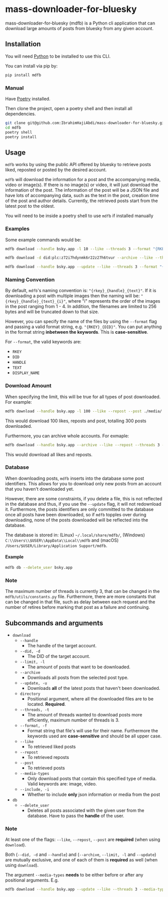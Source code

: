# mass-downloader-for-bluesky

mass-downloader-for-bluesky (mdfb) is a Python cli application that can download large amounts of posts from bluesky from any given account.

## Installation

You will need [Python](https://www.python.org/downloads/) to be installed to use this CLI.

You can install via pip by:
```bash
pip install mdfb
```

### Manual

Have [Poetry](https://python-poetry.org/) installed. 

Then clone the project, open a poetry shell and then install all dependencies.


```bash
git clone git@github.com:IbrahimHajiAbdi/mass-downloader-for-bluesky.git
cd mdfb
poetry shell
poetry install
```

## Usage
``mdfb`` works by using the public API offered by bluesky to retrieve posts liked, reposted or posted by the desired account. 

``mdfb`` will download the information for a post and the accompanying media, video or image(s). If there is no image(s) or video, it will just download the information of the post. The information of the post will be a JSON file and have lots of accompanying data, such as the text in the post, creation time of the post and author details. Currently, the retrieved posts start from the latest post to the oldest.

You will need to be inside a poetry shell to use ``mdfb`` if installed manually

### Examples

Some example commands would be:

```bash
mdfb download --handle bsky.app -l 10 --like --threads 3 --format "{RKEY}_{HANDLE}" ./media/
```

```bash
mdfb download -d did:plc:z72i7hdynmk6r22z27h6tvur --archive --like --threads 3 --format "{DID}_{HANDLE}" ./media/
```

```bash
mdfb download --handle bsky.app --update --like --threads 3 --format "{RKEY}_{HANDLE}" ./media/
```

### Naming Convention
By default, ``mdfb``'s naming convention is: ``"{rkey}_{handle}_{text}"``. If it is downloading a post with multiple images then the naming will be: ``"{rkey}_{handle}_{text}_{i}"``, where "i" represents the order of the images in the post ranging from 1 - 4. In addition, the filenames are limited to 256 bytes and will be truncated down to that size. 

However, you can specify the name of the files by using the ``--format`` flag and passing a valid format string, e.g. ``"{RKEY}_{DID}"``. You can put anything in the format string **inbetween the keywords**. This is **case-sensitive**.

For ``--format``, the valid keywords are:
- ``RKEY`` 
- ``DID`` 
- ``HANDLE`` 
- ``TEXT`` 
- ``DISPLAY_NAME`` 

### Download Amount
When specifying the limit, this will be true for all types of post downloaded. For example: 
```bash
mdfb download --handle bsky.app -l 100 --like --repost --post ./media/
```
This would download 100 likes, reposts and post, totalling 300 posts downloaded.

Furthermore, you can archive whole accounts. For exmaple:
```bash
mdfb download --handle bsky.app --archive --like --repost --threads 3 --format "{DID}_{HANDLE}" ./media/
```

This would download all likes and reposts.

### Database
When downloading posts, `mdfb` inserts into the database some post identifiers. This allows for you to download only new posts from an account that you haven't downloaded yet. 

However, there are some constraints, if you delete a file, this is not reflected in the database and thus, if you use the ``--update`` flag, it will not redownload it. Furthermore, the posts identifiers are only committed to the database once all posts have been downloaded, so if `mdfb` topples over during downloading, none of the posts downloaded will be reflected into the database.

The database is stored in: (Linux) `~/.local/share/mdfb/`, (Windows) `C:\\Users\\$USER\\AppData\\Local\\mdfb` and (macOS) `/Users/$USER/Library/Application Support/mdfb`.

#### Example
```bash
mdfb db --delete_user bsky.app
``` 

### Note
The maximum number of threads is currently 3, that can be changed in the ``mdfb/utils/constants.py`` file. Furthermore, there are more constants that can be changed in that file, such as delay between each request and the number of retires before marking that post as a failure and continuing.

## Subcommands and arguments
- ``download`` 
  - ``--handle``
    - The handle of the target account.
  - ``--did, -d``
    - The DID of the target account. 
  - ``--limit, -l``
    - The amount of posts that want to be downloaded.
  - ``--archive``
    - Downloads all posts from the selected post type.
  - ``--update, -u``
    - Downloads **all** of the latest posts that haven't been downloaded. 
  - ``directory``
    - Positional argument, where all the downloaded files are to be located. **Required**.
  - ``--threads, -t``
    - The amount of threads wanted to download posts more efficiently, maximum number of threads is 3.
  - ``--format, -f``
    - Format string that file's will use for their name. Furthermore the keywords used are **case-sensitive** and should be all upper case.
  - ``--like``
    - To retrieved liked posts
  - ``--repost``
    - To retrieved reposts
  - ``--post``
    - To retrieved posts
  - ``--media-types``
    - Only download posts that contain this specified type of media. Valid keywords are: image, video.
  - ``--include, -i``
    - Whether to include **only** json information or media from the post
- ``db``
  - ``--delete_user``
    - Deletes all posts associated with the given user from the database. Have to pass the **handle** of the user. 

### Note
At least one of the flags: ``--like``, ``--repost``, ``--post`` are **required** (when using `download`).

Both (``--did, -d`` and ``--handle``) and (``--archive``, ``--limit, -l`` and ``--update``) are mutually exclusive, and one of each of them is **required** as well (when using `download`).

The argument ``--media-types`` **needs** to be either before or after any positional arguments. 
E.g. 
```bash
mdfb download --handle bsky.app --update --like --threads 3 --media-types image --format "{RKEY}_{HANDLE}" ./media/`
```